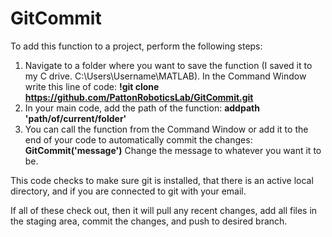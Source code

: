 # GitCommit

To add this function to a project, perform the following steps:
1. Navigate to a folder where you want to save the function (I saved it to my C drive. C:\Users\Username\MATLAB). In the Command Window write this line of code:
    **!git clone https://github.com/PattonRoboticsLab/GitCommit.git**
2. In your main code, add the path of the function:
    **addpath 'path/of/current/folder'**
3. You can call the function from the Command Window or add it to the end of your code to automatically commit the changes:
    **GitCommit('message')**
   Change the message to whatever you want it to be.

This code checks to make sure git is installed, that there is an active local directory, and if you are connected to git with your email.

If all of these check out, then it will pull any recent changes, add all files in the staging area, commit the changes, and push to desired branch. 
